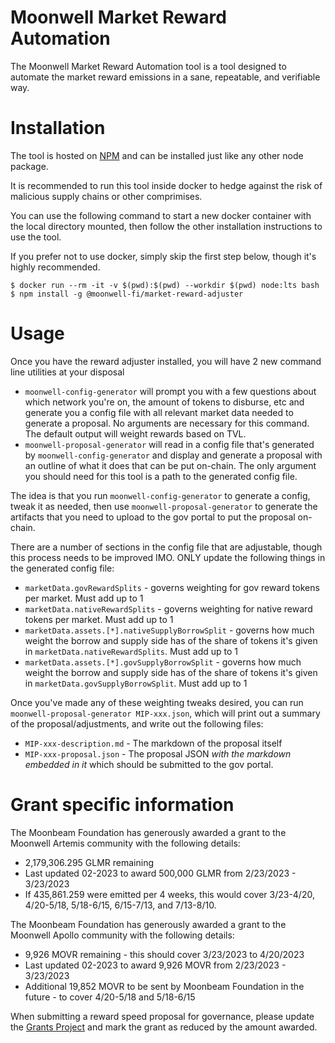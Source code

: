 # Moonwell Market Reward Automation 

The Moonwell Market Reward Automation tool is a tool designed to automate the market reward emissions in a sane, repeatable,
and verifiable way.

# Installation

The tool is hosted on [NPM](https://www.npmjs.com/package/@moonwell-fi/market-reward-adjuster) and can be installed just
like any other node package.

It is recommended to run this tool inside docker to hedge against the risk of malicious supply chains or other comprimises.

You can use the following command to start a new docker container with the local directory mounted, then follow the other
installation instructions to use the tool.

If you prefer not to use docker, simply skip the first step below, though it's highly recommended.

```shell
$ docker run --rm -it -v $(pwd):$(pwd) --workdir $(pwd) node:lts bash
$ npm install -g @moonwell-fi/market-reward-adjuster
```

# Usage

Once you have the reward adjuster installed, you will have 2 new command line utilities at your disposal
  - `moonwell-config-generator` will prompt you with a few questions about which network you're on, the amount of 
    tokens to disburse, etc and generate you a config file with all relevant market data needed to generate a proposal.
    No arguments are necessary for this command. The default output will weight rewards based on TVL.
  - `moonwell-proposal-generator` will read in a config file that's generated by `moonwell-config-generator` and display
    and generate a proposal with an outline of what it does that can be put on-chain. The only argument you should need
    for this tool is a path to the generated config file.

The idea is that you run `moonwell-config-generator` to generate a config, tweak it as needed, then use `moonwell-proposal-generator`
to generate the artifacts that you need to upload to the gov portal to put the proposal on-chain. 

There are a number of sections in the config file that are adjustable, though this process needs to be improved IMO. ONLY
update the following things in the generated config file:

- `marketData.govRewardSplits` - governs weighting for gov reward tokens per market. Must add up to 1
- `marketData.nativeRewardSplits` - governs weighting for native reward tokens per market. Must add up to 1
- `marketData.assets.[*].nativeSupplyBorrowSplit` - governs how much weight the borrow and supply side has of the share
  of tokens it's given in `marketData.nativeRewardSplits`. Must add up to 1
- `marketData.assets.[*].govSupplyBorrowSplit` - governs how much weight the borrow and supply side has of the share
  of tokens it's given in `marketData.govSupplyBorrowSplit`. Must add up to 1

Once you've made any of these weighting tweaks desired, you can run `moonwell-proposal-generator MIP-xxx.json`, which will
print out a summary of the proposal/adjustments, and write out the following files:
- `MIP-xxx-description.md` - The markdown of the proposal itself
- `MIP-xxx-proposal.json` - The proposal JSON *with the markdown embedded in it* which should be submitted to the gov portal.

# Grant specific information

The Moonbeam Foundation has generously awarded a grant to the Moonwell Artemis community with the following details:
- 2,179,306.295 GLMR remaining
- Last updated 02-2023 to award 500,000 GLMR from 2/23/2023 - 3/23/2023
- If 435,861.259 were emitted per 4 weeks, this would cover 3/23-4/20, 4/20-5/18, 5/18-6/15, 6/15-7/13, and 7/13-8/10.

The Moonbeam Foundation has generously awarded a grant to the Moonwell Apollo community with the following details:
- 9,926 MOVR remaining - this should cover 3/23/2023 to 4/20/2023
- Last updated 02-2023 to award 9,926 MOVR from 2/23/2023 - 3/23/2023
- Additional 19,852 MOVR to be sent by Moonbeam Foundation in the future - to cover 4/20-5/18 and 5/18-6/15

When submitting a reward speed proposal for governance, please update the [Grants Project](https://github.com/orgs/moonwell-fi/projects/2/views/1) and mark the grant as reduced by the amount awarded.
